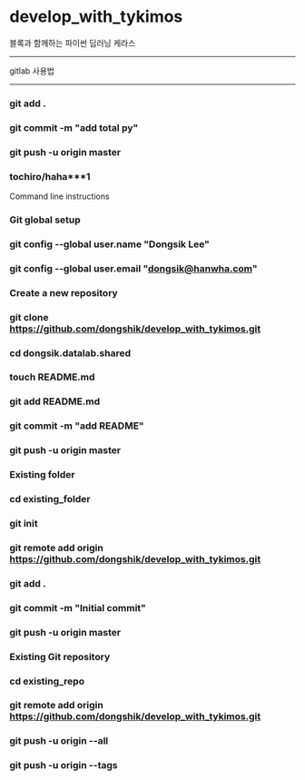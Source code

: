 # develop_with_tykimos
블록과 함께하는 파이썬 딥러닝 케라스

******************************************************************
gitlab 사용법
******************************************************************

### git add .
### git commit -m "add total py"
### git push -u origin master
### tochiro/haha***1
Command line instructions

### Git global setup
### git config --global user.name "Dongsik Lee"
### git config --global user.email "dongsik@hanwha.com"

### Create a new repository
### git clone https://github.com/dongshik/develop_with_tykimos.git
### cd dongsik.datalab.shared
### touch README.md
### git add README.md
### git commit -m "add README"
### git push -u origin master

### Existing folder
### cd existing_folder
### git init
### git remote add origin https://github.com/dongshik/develop_with_tykimos.git
### git add .
### git commit -m "Initial commit"
### git push -u origin master

### Existing Git repository
### cd existing_repo
### git remote add origin https://github.com/dongshik/develop_with_tykimos.git
### git push -u origin --all
### git push -u origin --tags